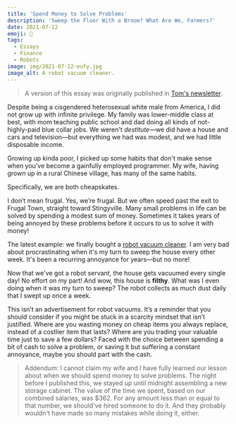 ```yaml
---
title: 'Spend Money to Solve Problems'
description: 'Sweep the Floor With a Broom? What Are We, Farmers?'
date: 2021-07-12
emoji: 💸
tags:
  - Essays
  - Finance
  - Robots
image: img/2021-07-12-eufy.jpg
image_alt: A robot vacuum cleaner.
---
```


> A version of this essay was originally published in [Tom's newsletter](https://tva.wtf/newsletter).

Despite being a cisgendered heterosexual white male from America, I did not grow up with infinite privilege. My family was lower-middle class at best, with mom teaching public school and dad doing all kinds of not-highly-paid blue collar jobs. We weren't _destitute_—we did have a house and cars and television—but everything we had was modest, and we had little disposable income.

Growing up kinda poor, I picked up some habits that don't make sense when you've become a gainfully employed programmer. My wife, having grown up in a rural Chinese village, has many of the same habits.

Specifically, we are both cheapskates.

I don’t mean frugal. Yes, we’re frugal. But we often speed past the exit to Frugal Town, straight toward Stingyville. Many small problems in life can be solved by spending a modest sum of money. Sometimes it takes years of being annoyed by these problems before it occurs to us to solve it with money!

The latest example: we finally bought a [robot vacuum cleaner](https://amzn.to/36xRaSF). I am very bad about procrastinating when it's my turn to sweep the house every other week. It's been a recurring annoyance for years—but no more!

Now that we've got a robot servant, the house gets vacuumed every single day! No effort on my part! And wow, this house is **filthy**. What was I even doing when it was my turn to sweep? The robot collects as much dust daily that I swept up once a week.

This isn’t an advertisement for robot vacuums. It’s a reminder that you should consider if you might be stuck in a scarcity mindset that isn’t justified. Where are you wasting money on cheap items you always replace, instead of a costlier item that lasts? Where are you trading your valuable time just to save a few dollars? Faced with the choice between spending a bit of cash to solve a problem, or saving it but suffering a constant annoyance, maybe you should part with the cash.

> Addendum: I cannot claim my wife and I have fully learned our lesson about when we should spend money to solve problems. The night before I published this, we stayed up until midnight assembling a new storage cabinet. The value of the time we spent, based on our combined salaries, was $362. For any amount less than or equal to that number, we should've hired someone to do it. And they probably wouldn't have made so many mistakes while doing it, either.
